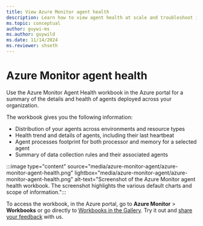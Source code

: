 ```yaml
---
title: View Azure Monitor agent health
description: Learn how to view agent health at scale and troubleshoot issues related to data collection via agents.
ms.topic: conceptual
author: guywi-ms
ms.author: guywild
ms.date: 11/14/2024
ms.reviewer: shseth
---
```


# Azure Monitor agent health

Use the Azure Monitor Agent Health workbook in the Azure portal for a summary of the details and health of agents deployed across your organization.

The workbook gives you the following information:

- Distribution of your agents across environments and resource types
- Health trend and details of agents, including their last heartbeat
- Agent processes footprint for both processor and memory for a selected agent
- Summary of data collection rules and their associated agents

:::image type="content" source="media/azure-monitor-agent/azure-monitor-agent-health.png" lightbox="media/azure-monitor-agent/azure-monitor-agent-health.png" alt-text="Screenshot of the Azure Monitor agent health workbook. The screenshot highlights the various default charts and scope of information.":::

To access the workbook, in the Azure portal, go to **Azure Monitor** > **Workbooks** or go directly to [Workbooks in the Gallery](https://ms.portal.azure.com/#blade/AppInsightsExtension/UsageNotebookBlade/ComponentId/Azure%20Monitor/ConfigurationId/community-Workbooks%2FAzure%20Monitor%20-%20Agents%2FAMA%20Health/Type/workbook/WorkbookTemplateName/AMA%20Health%20(Preview)). Try it out and [share your feedback](mailto:obs-agent-pms@microsoft.com) with us.
